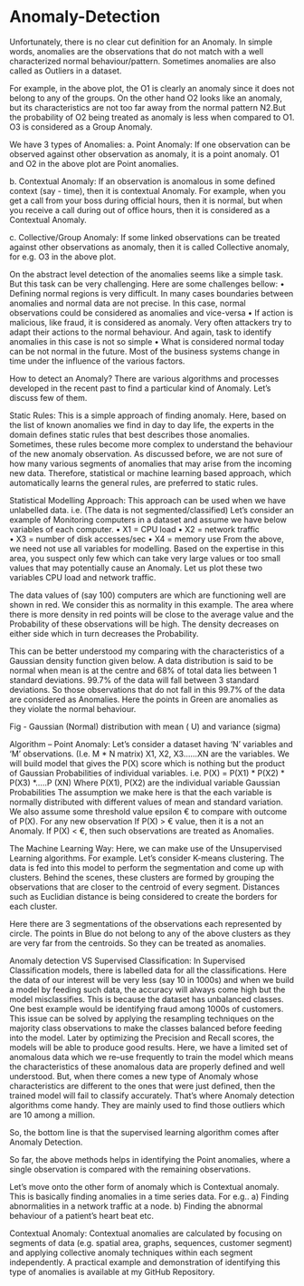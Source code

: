 # Anomaly-Detection

Unfortunately, there is no clear cut definition for an Anomaly. In simple words, anomalies are the observations that do not match with a well characterized normal behaviour/pattern. Sometimes anomalies are also called as Outliers in a dataset. 

 

For example, in the above plot, the O1 is clearly an anomaly since it does not belong to any of the groups. On the other hand O2 looks like an anomaly, but its characteristics are not too far away from the normal pattern N2.But the probability of O2 being treated as anomaly is less when compared to O1.  O3 is considered as a Group Anomaly.

We have 3 types of Anomalies:
a.	Point Anomaly:  If one observation can be observed against other observation as anomaly, it is a point anomaly. O1 and O2 in the above plot are Point anomalies.

b.	Contextual Anomaly: If an observation is anomalous in some defined context (say - time), then it is contextual Anomaly. 
For example, when you get a call from your boss during official hours, then it is normal, but when you receive a call during out of office hours, then it is considered as a Contextual Anomaly.


c.	Collective/Group Anomaly: If some linked observations can be treated against other observations as anomaly, then it is called Collective anomaly, for e.g. O3 in the above plot.

On the abstract level detection of the anomalies seems like a simple task. But this task can be very challenging. Here are some challenges bellow:
•	Defining normal regions is very difficult. In many cases boundaries between anomalies and normal data are not precise. In this case, normal observations could be considered as anomalies and vice-versa
•	If action is malicious, like fraud, it is considered as anomaly. Very often attackers try to adapt their actions to the normal behaviour. And again, task to identify anomalies in this case is not so simple
•	What is considered normal today can be not normal in the future. Most of the business systems change in time under the influence of the various factors.

How to detect an Anomaly?
There are various algorithms and processes developed in the recent past to find a particular kind of Anomaly. Let’s discuss few of them.

Static Rules:
This is a simple approach of finding anomaly. Here, based on the list of known anomalies we find in day to day life, the experts in the domain defines static rules that best describes those anomalies. Sometimes, these rules become more complex to understand the behaviour of the new anomaly observation. As discussed before, we are not sure of how many various segments of anomalies that may arise from the incoming new data.
Therefore, statistical or machine learning based approach, which automatically learns the general rules, are preferred to static rules.



Statistical Modelling Approach:
This approach can be used when we have unlabelled data. i.e. (The data is not segmented/classified) 
Let’s consider an example of Monitoring computers in a dataset and assume we have below variables of each computer.
•	X1 = CPU load
•	X2 = network traffic  
•	X3 = number of disk accesses/sec
•	X4 = memory use
From the above, we need not use all variables for modelling. Based on the expertise in this area, you suspect only few which can take very large values or too small values that may potentially cause an Anomaly. Let us plot these two variables CPU load and network traffic. 

 


The data values of (say 100) computers are which are functioning well are shown in red. We consider this as normality in this example. The area where there is more density in red points will be close to the average value and the Probability of these observations will be high. The density decreases on either side which in turn decreases the Probability.

This can be better understood my comparing with the characteristics of a Gaussian density function given below. A data distribution is said to be normal when mean is at the centre and 68% of total data lies between 1 standard deviations. 99.7% of the data will fall between 3 standard deviations.
So those observations that do not fall in this 99.7% of the data are considered as Anomalies. Here the points in Green are anomalies as they violate the normal behaviour.


 
   Fig -    Gaussian (Normal) distribution with mean ( U) and variance (sigma)

 Algorithm – Point Anomaly:
Let’s consider a dataset having ‘N’ variables and ‘M’ observations. (I.e. M * N matrix)
X1, X2, X3……XN are the variables.
We will build model that gives the P(X) score which is nothing but the product of Gaussian Probabilities of individual variables. i.e.
P(X) = P(X1) * P(X2) * P(X3) *…..P (XN)
Where P(X1), P(X2) are the individual variable Gaussian Probabilities
The assumption we make here is that the each variable is normally distributed with different values of mean and standard variation. We also assume some threshold value epsilon € to compare with outcome of P(X).
For any new observation If P(X) > € value, then it is a not an Anomaly. If P(X) < €, then such observations are treated as Anomalies.


The Machine Learning Way:
Here, we can make use of the Unsupervised Learning algorithms. For example. Let’s consider K-means clustering.
The data is fed into this model to perform the segmentation and come up with clusters. Behind the scenes, these clusters are formed by grouping the observations that are closer to the centroid of every segment. Distances such as Euclidian distance is being considered to create the borders for each cluster.

 
Here there are 3 segmentations of the observations each represented by circle. The points in Blue do not belong to any of the above clusters as they are very far from the centroids. So they can be treated as anomalies.

Anomaly detection VS Supervised Classification:
In Supervised Classification models, there is labelled data for all the classifications. Here the data of our interest will be very less (say 10 in 1000s) and when we build a model by feeding such data, the accuracy will always come high but the model misclassifies. This is because the dataset has unbalanced classes. One best example would be identifying fraud among 1000s of customers.
This issue can be solved by applying the resampling techniques on the majority class observations to make the classes balanced before feeding into the model. Later by optimizing the Precision and Recall scores, the models will be able to produce good results.
Here, we have a limited set of anomalous data which we re–use frequently to train the model which means the characteristics of these anomalous data are properly defined and well understood. But, when there comes a new type of Anomaly whose characteristics are different to the ones that were just defined, then the trained model will fail to classify accurately. That’s where Anomaly detection algorithms come handy. They are mainly used to find those outliers which are 10 among a million.

So, the bottom line is that the supervised learning algorithm comes after Anomaly Detection.

 


So far, the above methods helps in identifying the Point anomalies, where a single observation is compared with the remaining observations.

Let’s move onto the other form of anomaly which is Contextual anomaly. This is basically finding anomalies in a time series data.  For e.g.. a) Finding abnormalities in a network traffic at a node. b) Finding the abnormal behaviour of a patient’s heart beat etc.

Contextual Anomaly:
Contextual anomalies are calculated by focusing on segments of data (e.g. spatial area, graphs, sequences, customer segment) and applying collective anomaly techniques within each segment independently. A practical example and demonstration of identifying this type of anomalies is available at my GitHub Repository.
